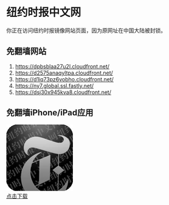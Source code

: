 <h1>纽约时报中文网</h1>
<p>你正在访问纽约时报镜像网站页面，因为原网址在中国大陆被封锁。</p>
<h2>免翻墙网站</h2>
<ol>
<li><a href="https://dpbsblaa27u2l.cloudfront.net/" target="1">https://dpbsblaa27u2l.cloudfront.net/</a></li>
<li><a href="https://d2575anaqyltpa.cloudfront.net/" target="2">https://d2575anaqyltpa.cloudfront.net/</a></li>
<li><a href="https://d1iq73pz6vobho.cloudfront.net/" target="3">https://d1iq73pz6vobho.cloudfront.net/</a></li>
<li><a href="https://ny7.global.ssl.fastly.net/" target="4">https://ny7.global.ssl.fastly.net/</a></li>
<li><a href="https://dsj30x945kva8.cloudfront.net/" target="5">https://dsj30x945kva8.cloudfront.net/</a></li>
</ol>
<h2>免翻墙iPhone/iPad应用</h2>
<p>
	<a href="https://itunes.apple.com/cn/app/niu-yue-shi-bao-zhong-wen-wang/id807498298?mt=8">
		<img src="icon175x175.jpeg" />
		<br/>点击下载
	</a>
</p>